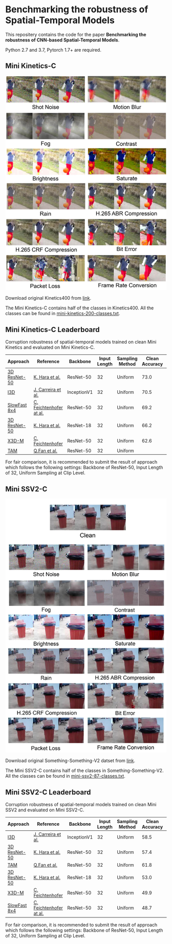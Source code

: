 # Benchmarking the robustness of Spatial-Temporal Models

This repositery contains the code for the paper **Benchmarking the robustness of CNN-based Spatial-Temporal Models**.

Python 2.7 and 3.7, Pytorch 1.7+ are required.

## Mini Kinetics-C
![image info](assets/mini_kinetics-c_samples.jpg)

Download original Kinetics400 from [link](https://deepmind.com/research/open-source/kinetics).

The Mini Kinetics-C contains half of the classes in Kinetics400. All the classes can be found in [mini-kinetics-200-classes.txt](data/mini-kinetics-200-classes.txt).

## Mini Kinetics-C Leaderboard

Corruption robustness of spatial-temporal models trained on clean Mini Kinetics and evaluated on Mini Kinetics-C.

| Approach | Reference | Backbone | Input Length| Sampling Method | Clean Accuracy |mPC | rPC |
| --- |--- |--- |--- |--- |--- |--- |--- |
|[3D ResNet-50](https://github.com/kenshohara/3D-ResNets-PyTorch)| [K. Hara et al.](https://openaccess.thecvf.com/content_cvpr_2018/html/Hara_Can_Spatiotemporal_3D_CVPR_2018_paper.html)|ResNet-50|32|Uniform|73.0|59.2|81.1|
| [I3D](https://github.com/deepmind/kinetics-i3d)| [J. Carreira et al.](https://arxiv.org/abs/1705.07750)| InceptionV1|32|Uniform|70.5|57.7|81.8|
|[SlowFast 8x4](https://github.com/facebookresearch/SlowFast)| [C. Feichtenhofer at al.](https://arxiv.org/abs/1812.03982) |ResNet-50|32|Uniform|69.2|54.3|78.5|
|[3D ResNet-50](https://github.com/kenshohara/3D-ResNets-PyTorch)| [K. Hara et al.](https://openaccess.thecvf.com/content_cvpr_2018/html/Hara_Can_Spatiotemporal_3D_CVPR_2018_paper.html)|ResNet-18|32|Uniform|66.2|53.3|80.5|
|[X3D-M]((https://github.com/facebookresearch/SlowFast))| [C. Feichtenhofer](https://arxiv.org/abs/2004.04730) |ResNet-50|32|Uniform|62.6|48.6|77.6
|[TAM](https://github.com/IBM/bLVNet-TAM)| [Q.Fan et al.](https://arxiv.org/abs/1912.00869) |ResNet-50|32|Uniform|

For fair comparison, it is recommended to submit the result of approach which follows the following settings:
Backbone of ResNet-50, Input Length of 32, Uniform Sampling at Clip Level.

## Mini SSV2-C
![image info](assets/mini_ssv2-c_samples.jpg)

Download original Something-Something-V2 datset from [link](https://20bn.com/datasets/something-something).

The Mini SSV2-C contains half of the classes in Something-Something-V2. All the classes can be found in [mini-ssv2-87-classes.txt](data/mini-ssv2-87-classes.txt).

## Mini SSV2-C Leaderboard

Corruption robustness of spatial-temporal models trained on clean Mini SSV2 and evaluated on Mini SSV2-C.

| Approach | Reference | Backbone | Input Length| Sampling Method | Clean Accuracy |mPC | rPC |
| --- |--- |--- |--- |--- |--- |--- |--- |
| [I3D](https://github.com/deepmind/kinetics-i3d)| [J. Carreira et al.](https://arxiv.org/abs/1705.07750)| InceptionV1|32|Uniform|58.5|47.8|81.7|
|[3D ResNet-50](https://github.com/kenshohara/3D-ResNets-PyTorch)| [K. Hara et al.](https://openaccess.thecvf.com/content_cvpr_2018/html/Hara_Can_Spatiotemporal_3D_CVPR_2018_paper.html)|ResNet-50|32|Uniform|57.4|46.6|81.2|
|[TAM](https://github.com/IBM/bLVNet-TAM)| [Q.Fan et al.](https://arxiv.org/abs/1912.00869) |ResNet-50|32|Uniform|61.8|45.7|73.9|
|[3D ResNet-50](https://github.com/kenshohara/3D-ResNets-PyTorch)| [K. Hara et al.](https://openaccess.thecvf.com/content_cvpr_2018/html/Hara_Can_Spatiotemporal_3D_CVPR_2018_paper.html)|ResNet-18|32|Uniform|53.0|42.6|80.3|
|[X3D-M]((https://github.com/facebookresearch/SlowFast))| [C. Feichtenhofer](https://arxiv.org/abs/2004.04730) |ResNet-50|32|Uniform|49.9|40.7|81.6|
|[SlowFast 8x4](https://github.com/facebookresearch/SlowFast)| [C. Feichtenhofer at al.](https://arxiv.org/abs/1812.03982) |ResNet-50|32|Uniform|48.7|38.4|78.8|



For fair comparison, it is recommended to submit the result of approach which follows the following settings:
Backbone of ResNet-50, Input Length of 32, Uniform Sampling at Clip Level.

